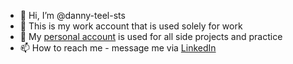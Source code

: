 - 👋 Hi, I’m @danny-teel-sts
- 🏢 This is my work account that is used solely for work
- 🏡 My [personal account](https://github.com/TheManOfTeel/TheManOfTeel) is used for all side projects and practice
- 📫 How to reach me - message me via [LinkedIn](https://www.linkedin.com/in/daniel-teel-a6465017b)

<!--
**danny-teel-sts/danny-teel-sts** is a ✨ _special_ ✨ repository because its `README.md` (this file) appears on your GitHub profile.

Here are some ideas to get you started:

- 🔭 I’m currently working on ...
- 🌱 I’m currently learning ...
- 👯 I’m looking to collaborate on ...
- 🤔 I’m looking for help with ...
- 💬 Ask me about ...
- 📫 How to reach me: ...
- 😄 Pronouns: ...
- ⚡ Fun fact: ...
-->
